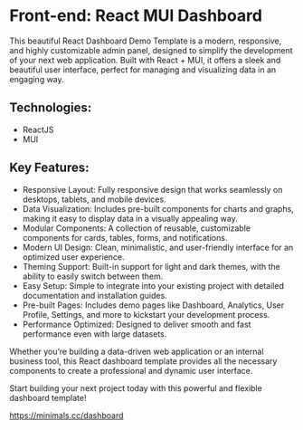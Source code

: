 # Front-end: React MUI Dashboard

This beautiful React Dashboard Demo Template is a modern, responsive, and highly customizable admin panel, designed to simplify the development of your next web application. Built with React + MUI, it offers a sleek and beautiful user interface, perfect for managing and visualizing data in an engaging way.

## Technologies:
- ReactJS
- MUI

## Key Features:

- Responsive Layout: Fully responsive design that works seamlessly on desktops, tablets, and mobile devices.
- Data Visualization: Includes pre-built components for charts and graphs, making it easy to display data in a visually appealing way.
- Modular Components: A collection of reusable, customizable components for cards, tables, forms, and notifications.
- Modern UI Design: Clean, minimalistic, and user-friendly interface for an optimized user experience.
- Theming Support: Built-in support for light and dark themes, with the ability to easily switch between them.
- Easy Setup: Simple to integrate into your existing project with detailed documentation and installation guides.
- Pre-built Pages: Includes demo pages like Dashboard, Analytics, User Profile, Settings, and more to kickstart your development process.
- Performance Optimized: Designed to deliver smooth and fast performance even with large datasets.

Whether you’re building a data-driven web application or an internal business tool, this React dashboard template provides all the necessary components to create a professional and dynamic user interface.

Start building your next project today with this powerful and flexible dashboard template!

https://minimals.cc/dashboard
